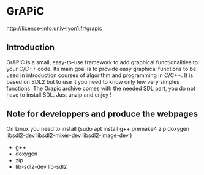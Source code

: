 # GrAPiC 

http://licence-info.univ-lyon1.fr/grapic


## Introduction

GrAPiC is a small, easy-to-use framework to add graphical functionalities to your C/C++ code. 
Its main goal is to provide easy graphical functions to be used in introduction courses of algorithm and programming in C/C++. 
It is based on SDL2 but to use it you need to know only few very simples functions. 
The Grapic archive comes with the needed SDL part, you do not have to install SDL. Just unzip and enjoy ! 



## Note for developpers and produce the webpages
On Linux you need to install (sudo apt install g++ premake4 zip doxygen libsdl2-dev libsdl2-mixer-dev libsdl2-image-dev )
- g++
- doxygen
- zip
- lib-sdl2-dev lib-sdl2